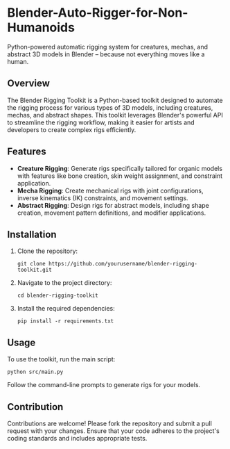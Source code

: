 # Blender-Auto-Rigger-for-Non-Humanoids
Python-powered automatic rigging system for creatures, mechas, and abstract 3D models in Blender – because not everything moves like a human.

## Overview
The Blender Rigging Toolkit is a Python-based toolkit designed to automate the rigging process for various types of 3D models, including creatures, mechas, and abstract shapes. This toolkit leverages Blender's powerful API to streamline the rigging workflow, making it easier for artists and developers to create complex rigs efficiently.

## Features
- **Creature Rigging**: Generate rigs specifically tailored for organic models with features like bone creation, skin weight assignment, and constraint application.
- **Mecha Rigging**: Create mechanical rigs with joint configurations, inverse kinematics (IK) constraints, and movement settings.
- **Abstract Rigging**: Design rigs for abstract models, including shape creation, movement pattern definitions, and modifier applications.

## Installation
1. Clone the repository:
   ```
   git clone https://github.com/yourusername/blender-rigging-toolkit.git
   ```
2. Navigate to the project directory:
   ```
   cd blender-rigging-toolkit
   ```
3. Install the required dependencies:
   ```
   pip install -r requirements.txt
   ```

## Usage
To use the toolkit, run the main script:
```
python src/main.py
```
Follow the command-line prompts to generate rigs for your models.

## Contribution
Contributions are welcome! Please fork the repository and submit a pull request with your changes. Ensure that your code adheres to the project's coding standards and includes appropriate tests.

